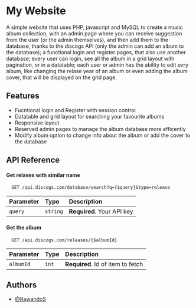 
# My Website

A simple website that uses PHP, javascript and MySQL to create a music album collection, with an admin page where you can receive suggestion from the user (or the admin themselves), and then add them to the database, thanks to the discogs API (only the admin can add an album to the database); a functional login and register pages, that also use another database; every user can login, see all the album in a grid layout with pagination, or in a datatable; each user or admin has the ability to edit evry album, like changing the relase year of an album or even adding the album cover, that will be displayed on the grid page.


## Features

- Fucntional login and Register with session control
- Datatable and grid layout for searching your favourite albums
- Responsive layout
- Reserved admin pages to manage the album database more efficently
- Modify album option to change info about the album or add the cover to the database


## API Reference

#### Get relases with similar name

```http
  GET /api.discogs.com/database/search?q={$query}&type=release
```

| Parameter | Type     | Description                |
| :-------- | :------- | :------------------------- |
|  `query`  | `string` | **Required**. Your API key |

#### Get the album 

```http
  GET /api.discogs.com/releases/{$albumId}
```

| Parameter | Type     | Description                       |
| :-------- | :------- | :-------------------------------- |
| `albumId` |   `int`  | **Required**. Id of item to fetch |


## Authors

- [@RawandoS](https://www.github.com/RawandoS)